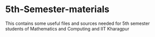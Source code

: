 # 5th-Semester-materials
This contains some useful files and sources needed for 5th semester students of Mathematics and Computing and IIT Kharagpur
